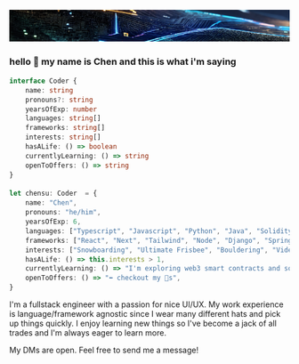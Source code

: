 ![Alt text](./banner_profile.png "a title")

### hello 👋  my name is Chen and this is what i'm saying

```typescript
interface Coder {
    name: string
    pronouns?: string
    yearsOfExp: number
    languages: string[]
    frameworks: string[]
    interests: string[]
    hasALife: () => boolean
    currentlyLearning: () => string
    openToOffers: () => string
}

let chensu: Coder  = {
    name: "Chen",
    pronouns: "he/him",
    yearsOfExp: 6,
    languages: ["Typescript", "Javascript", "Python", "Java", "Solidity"],
    frameworks: ["React", "Next", "Tailwind", "Node", "Django", "Spring"],
    interests: ["Snowboarding", "Ultimate Frisbee", "Bouldering", "Video Games", "Music", "Staring into distances"],
    hasALife: () => this.interests > 1,
    currentlyLearning: () => "I'm exploring web3 smart contracts and solidity 📚",
    openToOffers: () => "⬅️ checkout my 🔗s",
}
```

I'm a fullstack engineer with a passion for nice UI/UX. My work experience is language/framework agnostic since I wear many different hats and pick up things quickly. I enjoy learning new things so I've become a jack of all trades and I'm always eager to learn more.

My DMs are open. Feel free to send me a message!
